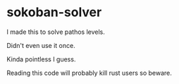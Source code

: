 # sokoban-solver

I made this to solve pathos levels.

Didn't even use it once.

Kinda pointless I guess.

Reading this code will probably kill rust users so beware.
